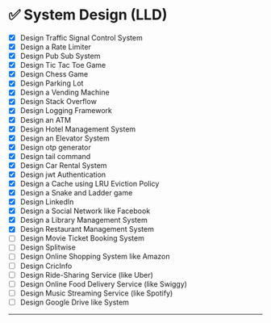# ✅ System Design (LLD)

- [x] Design Traffic Signal Control System
- [x] Design a Rate Limiter
- [x] Design Pub Sub System
- [x] Design Tic Tac Toe Game
- [x] Design Chess Game
- [x] Design Parking Lot
- [x] Design a Vending Machine
- [x] Design Stack Overflow
- [x] Design Logging Framework
- [x] Design an ATM
- [x] Design Hotel Management System
- [x] Design an Elevator System
- [x] Design otp generator
- [x] Design tail command
- [x] Design Car Rental System
- [x] Design jwt Authentication
- [x] Design a Cache using LRU Eviction Policy
- [x] Design a Snake and Ladder game
- [x] Design LinkedIn
- [x] Design a Social Network like Facebook
- [x] Design a Library Management System
- [x] Design Restaurant Management System
- [ ] Design Movie Ticket Booking System
- [ ] Design Splitwise
- [ ] Design Online Shopping System like Amazon
- [ ] Design CricInfo
- [ ] Design Ride-Sharing Service (like Uber)
- [ ] Design Online Food Delivery Service (like Swiggy)
- [ ] Design Music Streaming Service (like Spotify)
- [ ] Design Google Drive like System

---
